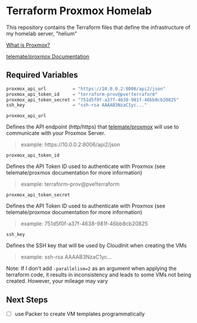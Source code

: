 # Terraform Proxmox Homelab
This repository contains the Terraform files that define the infrastructure of my homelab server, "helium"

[What is Proxmox?](https://en.wikipedia.org/wiki/Proxmox_Virtual_Environment)

[telemate/proxmox Documentation](https://registry.terraform.io/providers/Telmate/proxmox/latest/docs)
## Required Variables
```javascript
proxmox_api_url          = "https://10.0.0.2:8006/api2/json"
proxmox_api_token_id     = "terraform-prov@pve!terraform"
proxmox_api_token_secret = "751d5f0f-a37f-4638-981f-46bb8cb20825"
ssh_key                  = "ssh-rsa AAAAB3NzaC1yc..."
```
    proxmox_api_url
   Defines the API endpoint (http/https) that [telemate/proxmox](https://registry.terraform.io/providers/Telmate/proxmox/latest) will use to communicate with your Proxmox Server. 

> example: https&#65279;://10.0.0.2:8006/api2/json

    proxmox_api_token_id
   Defines the API Token ID used to authenticate with Proxmox (see telemate/proxmox documentation for more information)
> example: terraform-prov@pve!terraform

    proxmox_api_token_secret
   Defines the API Token ID used to authenticate with Proxmox (see telemate/proxmox documentation for more information)
> example: 751d5f0f-a37f-4638-981f-46bb8cb20825

    ssh_key
   Defines the SSH key that will be used by CloudInit when creating the VMs
> example: ssh-rsa AAAAB3NzaC1yc...

Note: If I don't add `-parallelism=2` as an argument when applying the terraform code, it results in inconsistency and leads to some VMs not being created. However, your mileage may vary


## Next Steps

 - [ ] use Packer to create VM templates programmatically 
